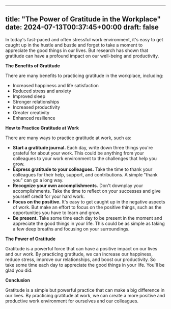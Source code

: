 
---
title: "The Power of Gratitude in the Workplace"
date: 2024-07-13T00:37:45+00:00
draft: false
---

In today's fast-paced and often stressful work environment, it's easy to get caught up in the hustle and bustle and forget to take a moment to appreciate the good things in our lives. But research has shown that gratitude can have a profound impact on our well-being and productivity.

**The Benefits of Gratitude**

There are many benefits to practicing gratitude in the workplace, including:

* Increased happiness and life satisfaction
* Reduced stress and anxiety
* Improved sleep
* Stronger relationships
* Increased productivity
* Greater creativity
* Enhanced resilience

**How to Practice Gratitude at Work**

There are many ways to practice gratitude at work, such as:

* **Start a gratitude journal.** Each day, write down three things you're grateful for about your work. This could be anything from your colleagues to your work environment to the challenges that help you grow.
* **Express gratitude to your colleagues.** Take the time to thank your colleagues for their help, support, and contributions. A simple "thank you" can go a long way.
* **Recognize your own accomplishments.** Don't downplay your accomplishments. Take the time to reflect on your successes and give yourself credit for your hard work.
* **Focus on the positive.** It's easy to get caught up in the negative aspects of work. But make an effort to focus on the positive things, such as the opportunities you have to learn and grow.
* **Be present.** Take some time each day to be present in the moment and appreciate the good things in your life. This could be as simple as taking a few deep breaths and focusing on your surroundings.

**The Power of Gratitude**

Gratitude is a powerful force that can have a positive impact on our lives and our work. By practicing gratitude, we can increase our happiness, reduce stress, improve our relationships, and boost our productivity. So take some time each day to appreciate the good things in your life. You'll be glad you did.

**Conclusion**

Gratitude is a simple but powerful practice that can make a big difference in our lives. By practicing gratitude at work, we can create a more positive and productive work environment for ourselves and our colleagues.